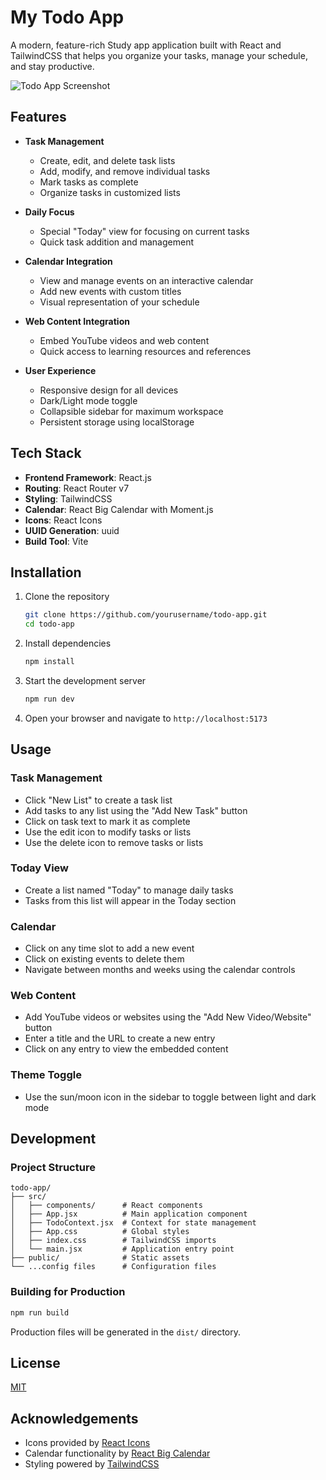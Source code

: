 # My Todo App

A modern, feature-rich Study app application built with React and TailwindCSS that helps you organize your tasks, manage your schedule, and stay productive.

![Todo App Screenshot](https://via.placeholder.com/800x450?text=Todo+App+Screenshot)

## Features

- **Task Management**
  - Create, edit, and delete task lists
  - Add, modify, and remove individual tasks
  - Mark tasks as complete
  - Organize tasks in customized lists

- **Daily Focus**
  - Special "Today" view for focusing on current tasks
  - Quick task addition and management

- **Calendar Integration**
  - View and manage events on an interactive calendar
  - Add new events with custom titles
  - Visual representation of your schedule

- **Web Content Integration**
  - Embed YouTube videos and web content
  - Quick access to learning resources and references

- **User Experience**
  - Responsive design for all devices
  - Dark/Light mode toggle
  - Collapsible sidebar for maximum workspace
  - Persistent storage using localStorage

## Tech Stack

- **Frontend Framework**: React.js
- **Routing**: React Router v7
- **Styling**: TailwindCSS
- **Calendar**: React Big Calendar with Moment.js
- **Icons**: React Icons
- **UUID Generation**: uuid
- **Build Tool**: Vite

## Installation

1. Clone the repository
   ```bash
   git clone https://github.com/yourusername/todo-app.git
   cd todo-app
   ```

2. Install dependencies
   ```bash
   npm install
   ```

3. Start the development server
   ```bash
   npm run dev
   ```

4. Open your browser and navigate to `http://localhost:5173`

## Usage

### Task Management

- Click "New List" to create a task list
- Add tasks to any list using the "Add New Task" button
- Click on task text to mark it as complete
- Use the edit icon to modify tasks or lists
- Use the delete icon to remove tasks or lists

### Today View

- Create a list named "Today" to manage daily tasks
- Tasks from this list will appear in the Today section

### Calendar

- Click on any time slot to add a new event
- Click on existing events to delete them
- Navigate between months and weeks using the calendar controls

### Web Content

- Add YouTube videos or websites using the "Add New Video/Website" button
- Enter a title and the URL to create a new entry
- Click on any entry to view the embedded content

### Theme Toggle

- Use the sun/moon icon in the sidebar to toggle between light and dark mode

## Development

### Project Structure

```
todo-app/
├── src/
│   ├── components/      # React components
│   ├── App.jsx          # Main application component
│   ├── TodoContext.jsx  # Context for state management
│   ├── App.css          # Global styles
│   ├── index.css        # TailwindCSS imports
│   └── main.jsx         # Application entry point
├── public/              # Static assets
└── ...config files      # Configuration files
```

### Building for Production

```bash
npm run build
```

Production files will be generated in the `dist/` directory.

## License

[MIT](LICENSE)

## Acknowledgements

- Icons provided by [React Icons](https://react-icons.github.io/react-icons/)
- Calendar functionality by [React Big Calendar](https://github.com/jquense/react-big-calendar)
- Styling powered by [TailwindCSS](https://tailwindcss.com/)
